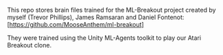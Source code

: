 This repo stores brain files trained for the ML-Breakout 
project created by myself (Trevor Phillips), 
James Ramsaran and Daniel Fontenot:
[https://github.com/MooseAnthem/ml-breakout]


They were trained using the Unity ML-Agents toolkit
to play our Atari Breakout clone.
